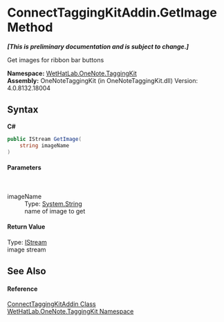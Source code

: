 # ConnectTaggingKitAddin.GetImage Method 
 _**\[This is preliminary documentation and is subject to change.\]**_

Get images for ribbon bar buttons

**Namespace:**&nbsp;<a href="4e00c8ac-fc03-0e6d-d2fd-b2c7565a9aa0">WetHatLab.OneNote.TaggingKit</a><br />**Assembly:**&nbsp;OneNoteTaggingKit (in OneNoteTaggingKit.dll) Version: 4.0.8132.18004

## Syntax

**C#**<br />
``` C#
public IStream GetImage(
	string imageName
)
```


#### Parameters
&nbsp;<dl><dt>imageName</dt><dd>Type: <a href="http://msdn2.microsoft.com/en-us/library/s1wwdcbf" target="_blank">System.String</a><br />name of image to get</dd></dl>

#### Return Value
Type: <a href="http://msdn2.microsoft.com/en-us/library/57bd893w" target="_blank">IStream</a><br />image stream

## See Also


#### Reference
<a href="c2bfb19f-308d-c12b-8fc8-09d0f526a39e">ConnectTaggingKitAddin Class</a><br /><a href="4e00c8ac-fc03-0e6d-d2fd-b2c7565a9aa0">WetHatLab.OneNote.TaggingKit Namespace</a><br />